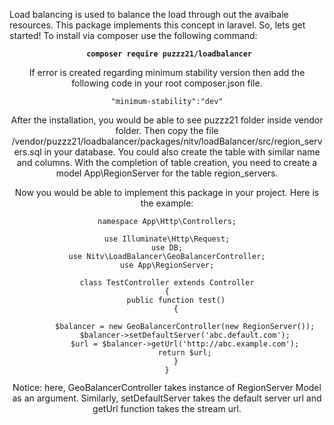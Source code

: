 Load balancing is used to balance the load through out the avaibale resources. This package implements this concept in laravel.
So, lets get started!
To install via composer use the following command:

<code><center> <b>composer require puzzz21/loadbalancer</code></b> <center>
  
If error is created regarding minimum stability version then add the following code in your root composer.json file.

<code><center>"minimum-stability":"dev"</code></center>
  
After the installation, you would be able to see puzzz21 folder inside vendor folder. Then copy the file /vendor/puzzz21/loadbalancer/packages/nitv/loadBalancer/src/region_servers.sql in your database. You could also create the table with similar name and columns. With the completion of table creation, you need to create a model App\RegionServer for the table region_servers.

Now you would be able to implement this package in your project. Here is the example:
<?php

<center><code><pre>
namespace App\Http\Controllers;

use Illuminate\Http\Request;
use DB;
use Nitv\LoadBalancer\GeoBalancerController;
use App\RegionServer;

class TestController extends Controller
{
    public function test()
    {

        $balancer = new GeoBalancerController(new RegionServer());
        $balancer->setDefaultServer('abc.default.com');
        $url = $balancer->getUrl('http://abc.example.com');
        return $url;
    }
}
</pre></code></center>

Notice: here, GeoBalancerController takes instance of RegionServer Model as an argument. Similarly, setDefaultServer takes the default server url and getUrl function takes the stream url.


  
